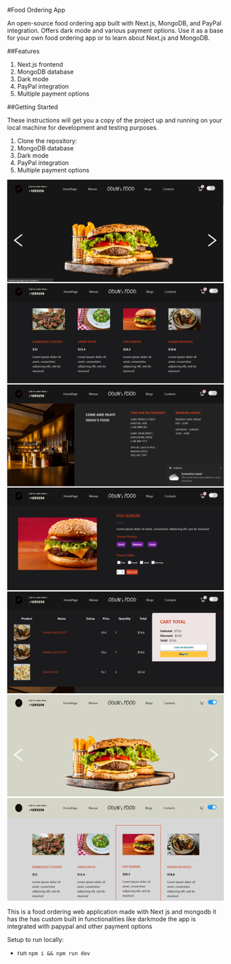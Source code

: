 #Food Ordering App
<p>
  An open-source food ordering app built with Next.js, MongoDB, and PayPal integration. Offers dark mode and various payment options. Use it as a base for your own       food ordering app or to learn about Next.js and MongoDB.
</p>

##Features
<ol>
  <li>Next.js frontend</li>
  <li>MongoDB database</li>
  <li>Dark mode</li>
  <li>PayPal integration</li>
  <li>Multiple payment options</li>
</ol>

##Getting Started
<p>
  These instructions will get you a copy of the project up and running on your local machine for development and testing purposes.
</p>
<ol>
  <li>
    Clone the repository:
    
  </li>
  <li>
    MongoDB database
  </li>
  <li>
    Dark mode
  </li>
  <li>
    PayPal integration
  </li>
  <li>
    Multiple payment options
  </li>
</ol>

![Portfolio Website](/images/foodH.png)
![Portfolio Website](/images/2022-07-01%20(12).png)
![Portfolio Website](/images/2022-07-01%20(15).png)
![Portfolio Website](/images/2022-07-01%20(14).png)
![Portfolio Website](/images/2022-07-01%20(16).png)
![Portfolio Website](/images/2022-07-01%20(18).png)
![Portfolio Website](/images/2022-07-08%20(6).png)


This is a food ordering web application made with Next js and mongodb 
it has the has custom built in functionalities like darkmode 
the app is integrated with papypal and other payment options

Setup to run locally:
- run ```npm i && npm run dev```

